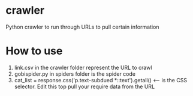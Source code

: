 # crawler
Python crawler to run through URLs to pull certain information

# How to use
1. link.csv in the crawler folder represent the URL to crawl
2. gobispider.py in spiders folder is the spider code
3. cat_list = response.css('p.text-subdued *::text').getall() <-- is the CSS selector. Edit this top pull your require data from the URL
